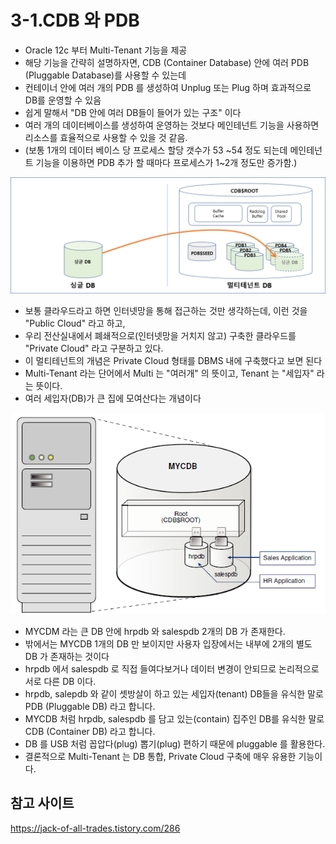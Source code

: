 # 3-1.CDB 와 PDB

- Oracle 12c 부터 Multi-Tenant 기능을 제공
- 해당 기능을 간략히 설명하자면, CDB (Container Database) 안에 여러 PDB (Pluggable Database)를 사용할 수 있는데 
- 컨테이너 안에 여러 개의 PDB 를 생성하여 Unplug 또는 Plug 하며 효과적으로 DB를 운영할 수 있음
- 쉽게 말해서 "DB 안에 여러 DB들이 들어가 있는 구조" 이다
- 여러 개의 데이터베이스를 생성하여 운영하는 것보다 메인테넌트 기능을 사용하면 리소스를 효율적으로 사용할 수 있을 것 같음.
- (보통 1개의 데이터 베이스 당 프로세스 할당 갯수가 53 ~54 정도 되는데 메인테넌트 기능을 이용하면 PDB 추가 할 때마다 프로세스가 1~2개 정도만 증가함.)

![img.png](../images/multi.png)

- 보통 클라우드라고 하면 인터넷망을 통해 접근하는 것만 생각하는데, 이런 것을 "Public Cloud" 라고 하고,
- 우리 전산실내에서 폐쇄적으로(인터넷망을 거치지 않고) 구축한 클라우드를 "Private Cloud" 라고 구분하고 있다.
- 이 멀티테넌트의 개념은 Private Cloud 형태를 DBMS 내에 구축했다고 보면 된다
- Multi-Tenant 라는 단어에서 Multi 는 "여러개" 의 뜻이고, Tenant 는 "세입자" 라는 뜻이다.
- 여러 세입자(DB)가 큰 집에 모여산다는 개념이다

![img.png](../images/cdbpdb.png)

- MYCDM 라는 큰 DB  안에 hrpdb 와 salespdb 2개의 DB 가 존재한다.
- 밖에서는 MYCDB 1개의 DB 만 보이지만 사용자 입장에서는 내부에 2개의 별도 DB 가 존재하는 것이다
- hrpdb 에서 salespdb 로 직접 들여다보거나 데이터 변경이 안되므로 논리적으로 서로 다른 DB 이다.
- hrpdb, salepdb 와 같이 셋방살이 하고 있는 세입자(tenant) DB들을 유식한 말로 PDB (Pluggable DB) 라고 합니다.
- MYCDB 처럼 hrpdb, salespdb 를 담고 있는(contain) 집주인 DB를 유식한 말로 CDB (Container DB) 라고 합니다. 
- DB 를 USB 처럼 꼽압다(plug) 뽑기(plug) 편하기 때문에 pluggable 를 활용한다.
- 결론적으로 Multi-Tenant 는 DB 통합, Private Cloud 구축에 매우 유용한 기능이다.

## 참고 사이트
https://jack-of-all-trades.tistory.com/286